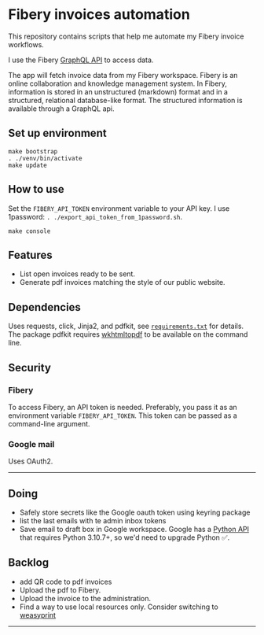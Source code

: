 # Fibery invoices automation

This repository contains scripts that help me automate my Fibery invoice workflows.

I use the Fibery [GraphQL API] to access data.

The app will fetch invoice data from my Fibery workspace. Fibery is an online collaboration and knowledge management system. In Fibery, information is stored in an unstructured (markdown) format and in a structured, relational database-like format. The structured information is available through a GraphQL api.

## Set up environment

```
make bootstrap
. ./venv/bin/activate
make update
```

## How to use

Set the `FIBERY_API_TOKEN` environment variable to your API key.
I use 1password: `. ./export_api_token_from_1password.sh`.

```
make console
```

## Features

* List open invoices ready to be sent.
* Generate pdf invoices matching the style of our public website.

## Dependencies

Uses requests,
click,
Jinja2, and
pdfkit,
see [`requirements.txt`](requirements.txt) for details.
The package pdfkit requires [wkhtmltopdf] to be available on the command line.

## Security

### Fibery

To access Fibery, an API token is needed.
Preferably, you pass it as an environment variable `FIBERY_API_TOKEN`.
This token can be passed as a command-line argument.

### Google mail

Uses OAuth2.

---

## Doing

* Safely store secrets like the Google oauth token using keyring package
* list the last emails with te admin inbox tokens
* Save email to draft box in Google workspace.
  Google has a [Python API] that requires Python 3.10.7+, so we'd need to upgrade Python ✅.

## Backlog

* add QR code to pdf invoices
* Upload the pdf to Fibery.
* Upload the invoice to the administration.
* Find a way to use local resources only. Consider switching to [weasyprint]

---

[GraphQL API]: https://api.fibery.io/graphql.html#graphql-api-overview
[Python API]: https://developers.google.com/gmail/api/quickstart/python
[wkhtmltopdf]: https://wkhtmltopdf.org/
[weasyprint]: https://doc.courtbouillon.org/weasyprint/stable/api_reference.html#python-api